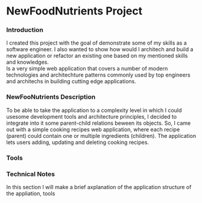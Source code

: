 # NewFoodNutrients Project

### Introduction

I created this project with the goal of demonstrate some of my skills as a software engineer.  I also wanted to show how would I architech and build a new application or refactor an existing one based on my mentioned skills and knowledges.  
Is a very simple web application that covers a number of modern technologies and architechture patterns commonly used by top engineers and architechs in building cutting edge applications.

### NewFooNutrients Description

To be able to take the application to a complexity level in which I could usesome development tools and architecture principles, I decided to integrate into it some parent-child relations beween its objects.
So, I came out with a simple cooking recipes web application, where each recipe (parent) could contain one or multiple ingredients (children).  The application lets users adding, updating and deleting cooking recipes.

### Tools




### Technical Notes

In this section I will make a brief axplanation of the application structure of the appliation, tools
